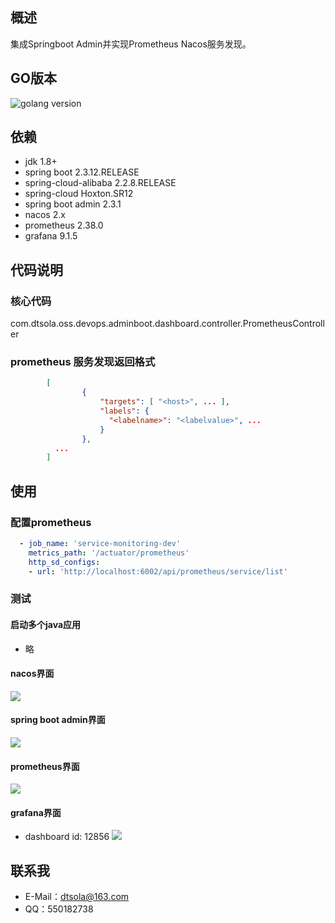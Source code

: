## 概述
集成Springboot Admin并实现Prometheus Nacos服务发现。

## GO版本
![golang version](https://github.com/dtsola/devops-prometheus-nacos-sd-go)

## 依赖
- jdk 1.8+
- spring boot 2.3.12.RELEASE
- spring-cloud-alibaba 2.2.8.RELEASE
- spring-cloud Hoxton.SR12
- spring boot admin 2.3.1
- nacos 2.x
- prometheus 2.38.0
- grafana 9.1.5

## 代码说明
### 核心代码
com.dtsola.oss.devops.adminboot.dashboard.controller.PrometheusController

### prometheus 服务发现返回格式
```json
        [
                {
                    "targets": [ "<host>", ... ],
                    "labels": {
                      "<labelname>": "<labelvalue>", ...
                    }
                },
          ...
        ]
```

## 使用
### 配置prometheus
```yaml
  - job_name: 'service-monitoring-dev'
    metrics_path: '/actuator/prometheus'
    http_sd_configs:
    - url: 'http://localhost:6002/api/prometheus/service/list'
```

### 测试
#### 启动多个java应用
- 略
#### nacos界面
![](https://pan.bilnn.cn/api/v3/file/sourcejump/lAkO79Sb/PMuYDyFqMdA-yLOgTF28Rh-nVOpqdvsMUvId5ztuUHk*)
#### spring boot admin界面
![](https://pan.bilnn.cn/api/v3/file/sourcejump/6ea4vdHg/sb_f2Ek4o9sRwxbjcC-_hO1FN_KWUqgG0lEnmJ-JCQ8*)
#### prometheus界面
![](https://pan.bilnn.com/api/v3/file/sourcejump/GPoDyEiZ/kw8oDFOtigfwVF8t2hxne3O60Z9euae8PkjXXPf-Fx0*)
#### grafana界面
- dashboard id: 12856
![](https://pan.bilnn.cn/api/v3/file/sourcejump/mmkpobIw/LXRAcvAZkpzUZCeBsN1XpVNG0PyiwFPbVyJhGTqArxo*)

## 联系我
- E-Mail：dtsola@163.com
- QQ：550182738

